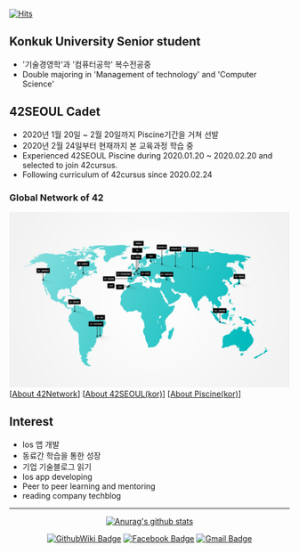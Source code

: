 [![Hits](https://hits.seeyoufarm.com/api/count/incr/badge.svg?url=https%3A%2F%2Fgithub.com%2Fsebaek42)](https://hits.seeyoufarm.com)

## Konkuk University Senior student
- '기술경영학'과 '컴퓨터공학' 복수전공중
- Double majoring in 'Management of technology' and 'Computer Science'

## 42SEOUL Cadet
- 2020년 1월 20일 ~ 2월 20일까지 Piscine기간을 거쳐 선발
- 2020년 2월 24일부터 현재까지 본 교육과정 학습 중
- Experienced 42SEOUL Piscine during 2020.01.20 ~ 2020.02.20 and selected to join 42cursus.
- Following curriculum of 42cursus since 2020.02.24
### Global Network of 42
![42network](https://github.com/sebaek42/sebaek42/blob/master/42network.jpeg)
[[About 42Network](https://www.codam.nl/en/the-42-network)] [[About 42SEOUL(kor)](https://42seoul.kr/about)]
 [[About Piscine(kor)](https://news.joins.com/article/23695249)]

## Interest
- Ios 앱 개발
- 동료간 학습을 통한 성장
- 기업 기술블로그 읽기
- Ios app developing
- Peer to peer learning and mentoring
- reading company techblog
<hr>

<div align=center>
  
  [![Anurag's github stats](https://github-readme-stats.vercel.app/api?username=sebaek)](https://github.com/anuraghazra/github-readme-stats)

</div>

<div align=center>
 
[![GithubWiki Badge](https://img.shields.io/badge/GithubWiki-181717?style=flat-square&logo=Gitea&logoColor=white&link=http://git.innovationacademy.kr/sebaek/report)](http://git.innovationacademy.kr/sebaek/report)
[![Facebook Badge](https://img.shields.io/badge/facebook-1877f2?style=flat-square&logo=facebook&logoColor=white&link=https://www.facebook.com/sebaek)](https://www.facebook.com/profile.php?id=100002391583668)
[![Gmail Badge](https://img.shields.io/badge/Gmail-d14836?style=flat-square&logo=Gmail&logoColor=white&link=mailto:snugyun01@gmail.com)](mailto:jnseungho100@gmail.com)

</div>
